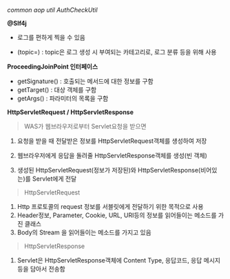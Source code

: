 _common aop util AuthCheckUtil_

__@Slf4j__

- 로그를 편하게 찍을 수 있음

- (topic=) : topic은 로그 생성 시 부여되는 카테고리로, 로그 분류 등을 위해 사용

__ProceedingJoinPoint 인터페이스__

- getSignature() : 호출되는 메서드에 대한 정보를 구함
- getTarget() : 대상 객체를 구함
- getArgs() : 파라미터의 목록을 구함 

__HttpServletRequest / HttpServletResponse__

> WAS가 웹브라우저로부터 Servlet요청을 받으면
1. 요청을 받을 때 전달받은 정보를 HttpServletRequest객체를 생성하여 저장 

2. 웹브라우저에게 응답을 돌려줄 HttpServletResponse객체를 생성(빈 객체)

3. 생성된 HttpServletRequest(정보가 저장된)와 HttpServletResponse(비어있는)를 Servlet에게 전달 

> HttpServletRequest
1. Http 프로토콜의 request 정보를 서블릿에게 전달하기 위한 목적으로 사용 
2. Header정보, Parameter, Cookie, URL, URI등의 정보를 읽어들이는 메소드를 가진 클래스
3. Body의 Stream 을 읽어들이는 메소드를 가지고 있음

> HttpServletResponse
1. Servlet은 HttpServletResponse객체에 Content Type, 응답코드, 응답 메시지등을 담아서 전송함 


